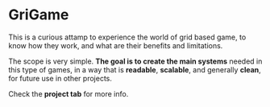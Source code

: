 # GriGame
This is a curious attamp to experience the world of grid based game, to know how they work, and what are their benefits and limitations.

The scope is very simple. **The goal is to create the main systems** needed in this type of games, in a way that is **readable**, **scalable**, and generally **clean**, for future use in other projects.

Check the **project tab** for more info.
